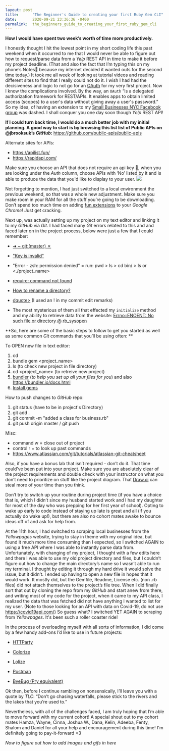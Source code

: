 ```yaml
---
layout: post
title:      "The Beginner's Guide to creating your first Ruby Gem CLI"
date:       2020-09-21 23:36:36 -0400
permalink:  the_beginners_guide_to_creating_your_first_ruby_gem_cli
---
```


**How I would have spent two week’s worth of time more productively.**

I honestly thought I hit the lowest point in my short coding life this past weekend when it occurred to me that I would never be able to figure out how to request/parse data from a *Yelp* REST API in time to make it before my project deadline. (That and also the fact that I’m typing this on my phone’s Notes📝 because my internet decided it wanted outs for the second time today.) It took me all week of looking at tutorial videos and reading different sites to find that I really could not do it. I wish I had had the decisiveness and logic to not go for an [OAuth](http://http://developer.okta.com/blog/2017/06/21/what-the-heck-is-oauth) for my very first project. Now I know the complications involved. By the way, an `OAuth` “is a delegated authorization framework for REST/APIs. It enables apps to obtain limited access (scopes) to a user's data without giving away a user's password.” So my idea, of having an extension to my [Small Businesses NYC Facebook group](http://http://http://http://.facebook.com/groups/246948743086053?tsid=0.661418698951614&source=result) was dashed. I shall conquer you one day soon though *Yelp* REST API!


**If I could turn back time, I would do a much better job with my initial planning. A good way to start is by browsing this list list of Public APIs on @jbrooksuk’s *GitHub*:**
https://github.com/public-apis/public-apis

Alternate sites for APIs:
* https://apilist.fun/
* https://rapidapi.com/

Make sure you choose an API that does not require an api key 🔑, when you are looking under the *Auth* column, choose APIs with ‘No’ listed by it and is able to produce the data that you'd like to display to your user. 
![](http://IMG_5805.html)

Not forgetting to mention, I had just switched to a local environment the previous weekend, so that was a whole new adjustment. Make sure you make room in your RAM for all the stuff you’re going to be downloading. Don’t spend too much time on adding [fun extensions](http://https://chrome.google.com/webstore/detail/dark-reader/eimadpbcbfnmbkopoojfekhnkhdbieeh?hl=en-US) to your *Google Chrome*! Just get cracking. 

Next up, was actually setting up my project on my text editor and linking it to my *GitHub* via *Git*. I had faced many *Git* errors related to this and and faced later on in the project process, below were just a few that I could remember: 

* [➜  ~ git:(master) ✗](http://https://stackoverflow.com/questions/25351213/my-shell-prompt-looks-like-this-gitmaster-how-can-i-get-my-normal-pro) 

* ["Key is invalid"](http://https://stackoverflow.com/questions/10476360/key-is-invalid-message-on-github)

* "Error - zsh: permission denied" = run: pwd > ls > cd bin/ > ls or <./project_name> 

* [require: command not found](http://https://stackoverflow.com/questions/18214409/require-command-not-found) 

* [How to rename a directory?](http://https://stackoverflow.com/questions/6738913/how-to-rename-a-directory) 

* [dquote>](http://https://stackoverflow.com/questions/15773278/dquote-result-of-a-execution-a-program-in-linux-shell) (I used an ! in my commit edit remarks) 

* The most mysterious of them all that effected my `initialize` method and my ability to retrieve data from the website: [Errno::ENOENT: No such file or directory @ rb_sysopen](http://https://stackoverflow.com/questions/43445995/errnoenoent-no-such-file-or-directory-rb-sysopen?noredirect=1&lq=1)


**So, here are some of the basic steps to follow to get you started as well as some common *Git* commands that you’ll be using often: **

To OPEN new file in text editor: 
1. cd
2. bundle gem <project_name>
3. ls (to check new project in file directory)
4. cd <project_name> (to retreive new project)
5. [bundler](http://http://railscasts.com/episodes/201-bundler-revised) (*to help you set up all your files for you*) and also https://bundler.io/docs.html 
6. [Install gems](http://https://bundler.io/guides/git.html)


How to push changes to *GitHub* repo:
1. git status (have to be in project's Directory)
2. git add . 
3. git commit -m "added a class for business.rb" 
4. git push origin master / git push 

Misc:
* command w = close out of project
* control r = to look up past commands 
* https://www.atlassian.com/git/tutorials/atlassian-git-cheatsheet


Also, if you have a bonus lab that isn’t required - don’t do it. That time could’ve been put into your project. Make sure you are absolutely clear of the project requirements and double check with your instructor on what you don’t need to prioritize on stuff like the project diagram. That [Draw.oi](http://https://app.diagrams.net) can steal more of your time than you think.

Don’t try to switch up your routine during project time (if you have a choice that is, which I didn’t since my husband started work and I had my daughter for most of the day who was prepping for her first year of school). Opting to wake up early to code instead of staying up late is great and all (if you actually do wake up!), but there are also no cohort mates awake to bounce ideas off of and ask for help from.

At the 11th hour, I had switched to scraping local businesses from the *Yellowpages* website, trying to stay in theme with my original idea, but found it much more time consuming than I expected, so I switched AGAIN to using a free API where I was able to instantly parse data from. Unfortunately, with changing of my project, I thought with a few edits here and there I was able to use my old project directory and files, but I couldn’t figure out how to change the main directory’s name so I wasn’t able to run my terminal. I thought by editing it through my hard drive it would solve the issue, but it didn’t. I ended up having to open a new file in hopes that it would work. It mostly did, but the Gemfile, Readme, License etc. (non .rb files) did not attach themselves to the project’s file tree. When I did finally sort that out by cloning the repo from my *GitHub* and start anew from there, and writing most of my code for the project, when it came to my API class, I realized the data that was fetched did not have anything I wanted to list for my user. (Note to those looking for an API with data on Covid-19, do not use https://covid19api.com/) So guess what? I switched YET AGAIN to scraping from *Yellowpages*. It's been such a roller coaster ride! 

In the process of overloading myself with all sorts of information, I did come by a few handy add-ons I’d like to use in future projects:

* [HTTParty](http://www.rubyinside.com/httparty-web-api-rest-service-consumption-from-ruby-class-981.html#:~:text=HTTParty%20is%20a%20new%20Ruby,can%20retrieve%20data%20over%20HTTP.)

* [Colorize](http://rubygems.org/gems/colorize/versions/0.8.1)

* [Lolize](http://https://rubygems.org/gems/lolize/versions/0.0.3)

* [Postman](http://https://web.postman.co/build/workspace/e5e43c7f-24c9-4f99-8994-a3a3e72da0c2)

* [ByeBug (Pry equivalent)](http://https://rubygems.org/gems/byebug/versions/9.0.6)  

Ok then, before I continue rambling on nonsensically, I’ll leave you with a quote by *TLC*:
“Don’t go chasing waterfalls, please stick to the rivers and the lakes that you’re used to.”

Nevertheless, with all of the challenges faced, I am truly hoping that I’m able to move forward with my current cohort! A special shout out to my cohort mates Hamza, Wayne, Cinna, Joshua W., Dana, Kelin, Adeeba, Fenty, Shalom and Daniel for all your help and encouragement during this time! I'm definitely going to pay-it-forward <3 

*Now to figure out how to add images and gifs in here*



